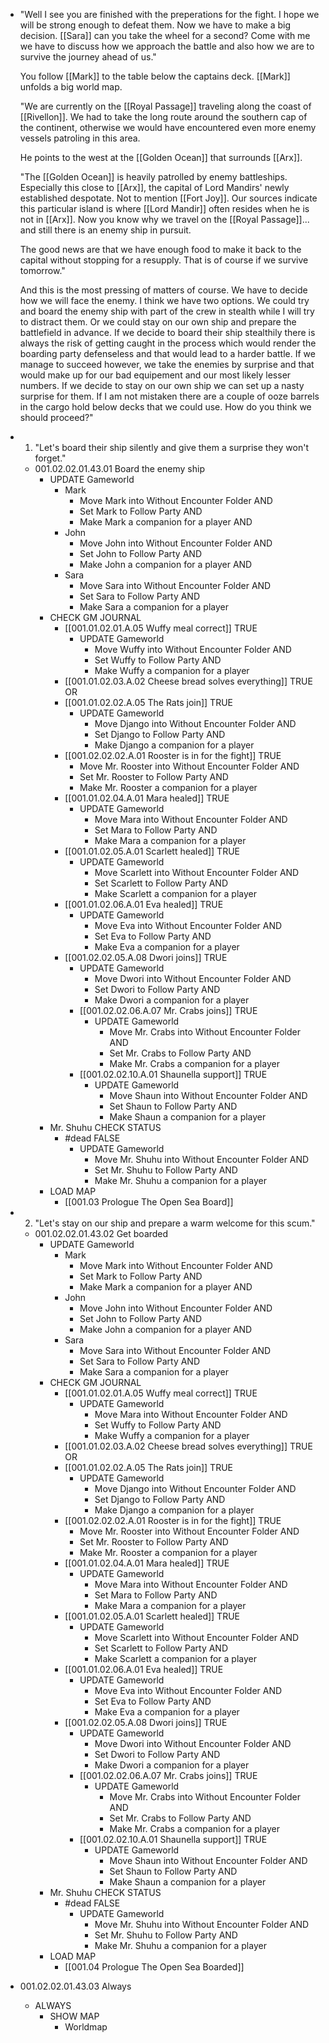 - "Well I see you are finished with the preperations for the fight. I hope we will be strong enough to defeat them. Now we have to make a big decision. [[Sara]] can you take the wheel for a second? Come with me we have to discuss how we approach the battle and also how we are to survive the journey ahead of us."
  
  You follow [[Mark]] to the table below the captains deck. [[Mark]] unfolds a big world map.
  
  "We are currently on the [[Royal Passage]] traveling along the coast of [[Rivellon]]. We had to take the long route around the southern cap of the continent, otherwise we would have encountered even more enemy vessels patroling in this area.
  
  He points to the west at the [[Golden Ocean]] that surrounds [[Arx]].
  
  "The [[Golden Ocean]] is heavily patrolled by enemy battleships. Especially this close to [[Arx]], the capital of Lord Mandirs' newly established despotate. Not to mention [[Fort Joy]]. Our sources indicate this particular island is where [[Lord Mandir]] often resides when he is not in [[Arx]]. Now you know why we travel on the [[Royal Passage]]... and still there is an enemy ship in pursuit.
  
  The good news are that we have enough food to make it back to the capital without stopping for a resupply. That is of course if we survive tomorrow."
  
  And this is the most pressing of matters of course. We have to decide how we will face the enemy. I think we have two options. We could try and board the enemy ship with part of the crew in stealth while I will try to distract them. Or we could stay on our own ship and prepare the battlefield in advance. If we decide to board their ship stealthily there is always the risk of getting caught in the process which would render the boarding party defenseless and that would lead to a harder battle. If we manage to succeed however, we take the enemies by surprise and that would make up for our bad equipement and our most likely lesser numbers. If we decide to stay on our own ship we can set up a nasty surprise for them. If I am not mistaken there are a couple of ooze barrels in the cargo hold below decks that we could use. How do you think we should proceed?"
- 1. "Let's board their ship silently and give them a surprise they won't forget."
	- 001.02.02.01.43.01 Board the enemy ship
		- UPDATE Gameworld
			- Mark
				- Move Mark into Without Encounter Folder AND
				- Set Mark to Follow Party AND
				- Make Mark a companion for a player AND
			- John
				- Move John into Without Encounter Folder AND
				- Set John to Follow Party AND
				- Make John a companion for a player AND
			- Sara
				- Move Sara into Without Encounter Folder AND
				- Set Sara to Follow Party AND
				- Make Sara a companion for a player
		- CHECK GM JOURNAL
			- [[001.01.02.01.A.05 Wuffy meal correct]] TRUE
				- UPDATE Gameworld
					- Move Wuffy into Without Encounter Folder AND
					- Set Wuffy to Follow Party AND
					- Make Wuffy a companion for a player
			- [[001.01.02.03.A.02 Cheese bread solves everything]] TRUE OR
			- [[001.01.02.02.A.05 The Rats join]] TRUE
				- UPDATE Gameworld
					- Move Django into Without Encounter Folder AND
					- Set Django to Follow Party AND
					- Make Django a companion for a player
			- [[001.02.02.02.A.01 Rooster is in for the fight]] TRUE
				- Move Mr. Rooster into Without Encounter Folder AND
				- Set Mr. Rooster to Follow Party AND
				- Make Mr. Rooster a companion for a player
			- [[001.01.02.04.A.01 Mara healed]] TRUE
				- UPDATE Gameworld
					- Move Mara into Without Encounter Folder AND
					- Set Mara to Follow Party AND
					- Make Mara a companion for a player
			- [[001.01.02.05.A.01 Scarlett healed]] TRUE
				- UPDATE Gameworld
					- Move Scarlett into Without Encounter Folder AND
					- Set Scarlett to Follow Party AND
					- Make Scarlett a companion for a player
			- [[001.01.02.06.A.01 Eva healed]] TRUE
				- UPDATE Gameworld
					- Move Eva into Without Encounter Folder AND
					- Set Eva to Follow Party AND
					- Make Eva a companion for a player
			- [[001.02.02.05.A.08 Dwori joins]] TRUE
				- UPDATE Gameworld
					- Move Dwori into Without Encounter Folder AND
					- Set Dwori to Follow Party AND
					- Make Dwori a companion for a player
				- [[001.02.02.06.A.07 Mr. Crabs joins]] TRUE
					- UPDATE Gameworld
						- Move Mr. Crabs into Without Encounter Folder AND
						- Set Mr. Crabs to Follow Party AND
						- Make Mr. Crabs a companion for a player
				- [[001.02.02.10.A.01 Shaunella support]] TRUE
					- UPDATE Gameworld
						- Move Shaun into Without Encounter Folder AND
						- Set Shaun to Follow Party AND
						- Make Shaun a companion for a player
		- Mr. Shuhu CHECK STATUS
			- #dead FALSE
				- UPDATE Gameworld
					- Move Mr. Shuhu into Without Encounter Folder AND
					- Set Mr. Shuhu to Follow Party AND
					- Make Mr. Shuhu a companion for a player
		- LOAD MAP
			- [[001.03 Prologue The Open Sea Board]]
- 2. "Let's stay on our ship and prepare a warm welcome for this scum."
	- 001.02.02.01.43.02 Get boarded
		- UPDATE Gameworld
			- Mark
				- Move Mark into Without Encounter Folder AND
				- Set Mark to Follow Party AND
				- Make Mark a companion for a player AND
			- John
				- Move John into Without Encounter Folder AND
				- Set John to Follow Party AND
				- Make John a companion for a player AND
			- Sara
				- Move Sara into Without Encounter Folder AND
				- Set Sara to Follow Party AND
				- Make Sara a companion for a player
		- CHECK GM JOURNAL
			- [[001.01.02.01.A.05 Wuffy meal correct]] TRUE
				- UPDATE Gameworld
					- Move Mara into Without Encounter Folder AND
					- Set Wuffy to Follow Party AND
					- Make Wuffy a companion for a player
			- [[001.01.02.03.A.02 Cheese bread solves everything]] TRUE OR
			- [[001.01.02.02.A.05 The Rats join]] TRUE
				- UPDATE Gameworld
					- Move Django into Without Encounter Folder AND
					- Set Django to Follow Party AND
					- Make Django a companion for a player
			- [[001.02.02.02.A.01 Rooster is in for the fight]] TRUE
				- Move Mr. Rooster into Without Encounter Folder AND
				- Set Mr. Rooster to Follow Party AND
				- Make Mr. Rooster a companion for a player
			- [[001.01.02.04.A.01 Mara healed]] TRUE
				- UPDATE Gameworld
					- Move Mara into Without Encounter Folder AND
					- Set Mara to Follow Party AND
					- Make Mara a companion for a player
			- [[001.01.02.05.A.01 Scarlett healed]] TRUE
				- UPDATE Gameworld
					- Move Scarlett into Without Encounter Folder AND
					- Set Scarlett to Follow Party AND
					- Make Scarlett a companion for a player
			- [[001.01.02.06.A.01 Eva healed]] TRUE
				- UPDATE Gameworld
					- Move Eva into Without Encounter Folder AND
					- Set Eva to Follow Party AND
					- Make Eva a companion for a player
			- [[001.02.02.05.A.08 Dwori joins]] TRUE
				- UPDATE Gameworld
					- Move Dwori into Without Encounter Folder AND
					- Set Dwori to Follow Party AND
					- Make Dwori a companion for a player
				- [[001.02.02.06.A.07 Mr. Crabs joins]] TRUE
					- UPDATE Gameworld
						- Move Mr. Crabs into Without Encounter Folder AND
						- Set Mr. Crabs to Follow Party AND
						- Make Mr. Crabs a companion for a player
				- [[001.02.02.10.A.01 Shaunella support]] TRUE
					- UPDATE Gameworld
						- Move Shaun into Without Encounter Folder AND
						- Set Shaun to Follow Party AND
						- Make Shaun a companion for a player
		- Mr. Shuhu CHECK STATUS
			- #dead FALSE
				- UPDATE Gameworld
					- Move Mr. Shuhu into Without Encounter Folder AND
					- Set Mr. Shuhu to Follow Party AND
					- Make Mr. Shuhu a companion for a player
		- LOAD MAP
			- [[001.04 Prologue The Open Sea Boarded]]
- 001.02.02.01.43.03 Always
	- ALWAYS
		- SHOW MAP
			- Worldmap